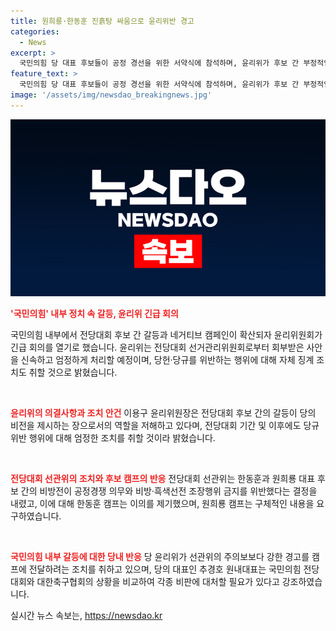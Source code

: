 ```yaml
---
title: 원희룡·한동훈 진흙탕 싸움으로 윤리위반 경고
categories:
  - News
excerpt: >
  국민의힘 당 대표 후보들이 공정 경선을 위한 서약식에 참석하며, 윤리위가 후보 간 부정적인 경쟁을 우려하며 징계 절차를 개시하기로 결정했다. 이용구 윤리위원장은 당의 비전을 제시하는 전당대회가 격론으로 인해 우려받으면서, 선관위 조치와 별도로 당규위반에 대해 엄정 조치할 것이라고 전했다. 전당대회 선관위는 후보들에게 공정 경쟁을 지키라고 주의 및 시정명령을 전송했고, 당 윤리위는 이에 강한 경고를 하려는 모습이다.
feature_text: >
  국민의힘 당 대표 후보들이 공정 경선을 위한 서약식에 참석하며, 윤리위가 후보 간 부정적인 경쟁을 우려하며 징계 절차를 개시하기로 결정했다. 이용구 윤리위원장은 당의 비전을 제시하는 전당대회가 격론으로 인해 우려받으면서, 선관위 조치와 별도로 당규위반에 대해 엄정 조치할 것이라고 전했다. 전당대회 선관위는 후보들에게 공정 경쟁을 지키라고 주의 및 시정명령을 전송했고, 당 윤리위는 이에 강한 경고를 하려는 모습이다.
image: '/assets/img/newsdao_breakingnews.jpg'
---
```


<p><img src="/assets/img/newsdao_breakingnews.jpg" alt="flaretime 속보" /></p>

<p><b><span style="color: #ee2323;">'국민의힘' 내부 정치 속 갈등, 윤리위 긴급 회의 </span></b></p>

<p>국민의힘 내부에서 전당대회 후보 간 갈등과 네거티브 캠페인이 확산되자 윤리위원회가 긴급 회의를 열기로 했습니다. 윤리위는 전당대회 선거관리위원회로부터 회부받은 사안을 신속하고 엄정하게 처리할 예정이며, 당헌·당규를 위반하는 행위에 대해 자체 징계 조치도 취할 것으로 밝혔습니다.</p>

<p data-ke-size="size16">&nbsp;</p>

<p><b><span style="color: #ee2323;">윤리위의 의결사항과 조치 안건</span></b>
이용구 윤리위원장은 전당대회 후보 간의 갈등이 당의 비전을 제시하는 장으로서의 역할을 저해하고 있다며, 전당대회 기간 및 이후에도 당규 위반 행위에 대해 엄정한 조치를 취할 것이라 밝혔습니다.</p>

<p data-ke-size="size16">&nbsp;</p>

<p><b><span style="color: #ee2323;">전당대회 선관위의 조치와 후보 캠프의 반응</span></b>
전당대회 선관위는 한동훈과 원희룡 대표 후보 간의 비방전이 공정경쟁 의무와 비방·흑색선전 조장행위 금지를 위반했다는 결정을 내렸고, 이에 대해 한동훈 캠프는 이의를 제기했으며, 원희룡 캠프는 구체적인 내용을 요구하였습니다.</p>

<p data-ke-size="size16">&nbsp;</p>

<p><b><span style="color: #ee2323;">국민의힘 내부 갈등에 대한 당내 반응</span></b>
당 윤리위가 선관위의 주의보보다 강한 경고를 캠프에 전달하려는 조치를 취하고 있으며, 당의 대표인 추경호 원내대표는 국민의힘 전당대회와 대한축구협회의 상황을 비교하여 각종 비판에 대처할 필요가 있다고 강조하였습니다.</p>
실시간 뉴스 속보는, <a href="https://newsdao.kr" rel="dofollow">https://newsdao.kr</a>


